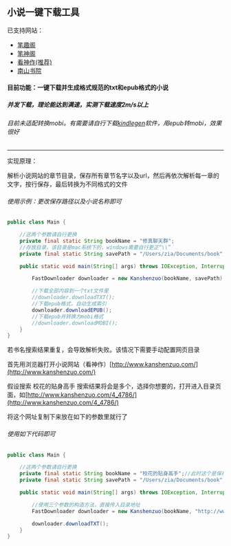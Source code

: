 ## 小说一键下载工具

已支持网站：

* [笔趣阁](http://www.biquge.com.tw)
* [笔神阁](http://www.bishenge.com)
* [看神作(推荐)](http://www.kanshenzuo.com)
* [南山书院](https://www.szyangxiao.com)

#### 目前功能：一键下载并生成格式规范的txt和epub格式的小说

##### 并发下载，理论能达到满速，实测下载速度2m/s以上

###### 目前未适配转换mobi。有需要请自行下载[kindlegen](https://www.amazon.com/gp/feature.html?ie=UTF8&docId=1000765211)软件，用epub转mobi，效果很好

--- 

实现原理：

解析小说网站的章节目录，保存所有章节名字以及url，然后再依次解析每一章的文字，按行保存，最后转换为不同格式的文件

###### 使用示例：更改保存路径以及小说名称即可

```java
public class Main {

    //这两个参数请自行更换
    private final static String bookName = "修真聊天群";
    //存放目录，该目录是mac系统下的，windows需要自行更正“\\”
    private final static String savePath = "/Users/zia/Documents/book";

    public static void main(String[] args) throws IOException, InterruptedException {

        FastDownloader downloader = new Kanshenzuo(bookName, savePath);

        //下载全部内容到一个txt文件里
        //downloader.downloadTXT();
        //下载epub格式，自动生成索引
        downloader.downloadEPUB();
        //下载epub并转换为mobi格式
        //downloader.downloadMOBI();
    }
}

```

若书名搜索结果重复，会导致解析失败。该情况下需要手动配置网页目录

首先用浏览器打开小说网站（看神作）[http://www.kanshenzuo.com/](http://www.kanshenzuo.com/)

假设搜索 校花的贴身高手 搜索结果将会是多个，选择你想要的，打开进入目录页面，如[http://www.kanshenzuo.com/4_4786/](http://www.kanshenzuo.com/4_4786/)

将这个网址复制下来放在如下的参数里就行了

###### 使用如下代码即可

```java
public class Main {

    //这两个参数请自行更换
    private final static String bookName = "校花的贴身高手";//此时这个是保存的文件名，与小说内容无关
    private final static String savePath = "/Users/zia/Documents/book";

    public static void main(String[] args) throws IOException, InterruptedException {

        //使用三个参数的构造方法，直接传入目录地址
        FastDownloader downloader = new Kanshenzuo(bookName, "http://www.kanshenzuo.com/4_4786/", savePath);

        downloader.downloadTXT();
    }
}
```

